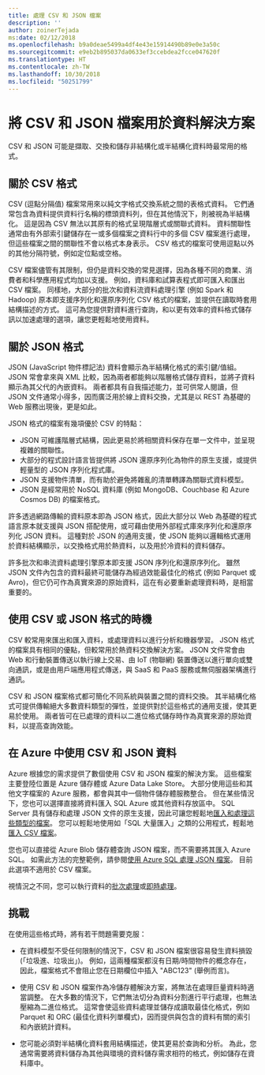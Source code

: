 ```yaml
---
title: 處理 CSV 和 JSON 檔案
description: ''
author: zoinerTejada
ms:date: 02/12/2018
ms.openlocfilehash: b9a0deae5499a4df4e43e15914490b89e0e3a50c
ms.sourcegitcommit: e9eb2b895037da0633ef3ccebdea2fcce047620f
ms.translationtype: HT
ms.contentlocale: zh-TW
ms.lasthandoff: 10/30/2018
ms.locfileid: "50251799"
---
```

# <a name="working-with-csv-and-json-files-for-data-solutions"></a>將 CSV 和 JSON 檔案用於資料解決方案

CSV 和 JSON 可能是擷取、交換和儲存非結構化或半結構化資料時最常用的格式。 

## <a name="about-csv-format"></a>關於 CSV 格式

CSV (逗點分隔值) 檔案常用來以純文字格式交換系統之間的表格式資料。 它們通常包含為資料提供資料行名稱的標頭資料列，但在其他情況下，則被視為半結構化。 這是因為 CSV 無法以其原有的格式呈現階層式或關聯式資料。 資料關聯性通常由有外部索引鍵儲存在一或多個檔案之資料行中的多個 CSV 檔案進行處理，但這些檔案之間的關聯性不會以格式本身表示。 CSV 格式的檔案可使用逗點以外的其他分隔符號，例如定位點或空格。

CSV 檔案儘管有其限制，但仍是資料交換的常見選擇，因為各種不同的商業、消費者和科學應用程式均加以支援。 例如，資料庫和試算表程式即可匯入和匯出 CSV 檔案。 同樣地，大部分的批次和資料流資料處理引擎 (例如 Spark 和 Hadoop) 原本即支援序列化和還原序列化 CSV 格式的檔案，並提供在讀取時套用結構描述的方式。 這可為您提供對資料進行查詢，和以更有效率的資料格式儲存訊以加速處理的選項，讓您更輕鬆地使用資料。

## <a name="about-json-format"></a>關於 JSON 格式

JSON (JavaScript 物件標記法) 資料會顯示為半結構化格式的索引鍵/值組。 JSON 常會拿來與 XML 比較，因為兩者都能夠以階層格式儲存資料，並將子資料顯示為其父代的內嵌資料。 兩者都具有自我描述能力，並可供常人閱讀，但 JSON 文件通常小得多，因而廣泛用於線上資料交換，尤其是以 REST 為基礎的 Web 服務出現後，更是如此。 

JSON 格式的檔案有幾項優於 CSV 的特點：

* JSON 可維護階層式結構，因此更易於將相關資料保存在單一文件中，並呈現複雜的關聯性。
* 大部分的程式設計語言皆提供將 JSON 還原序列化為物件的原生支援，或提供輕量型的 JSON 序列化程式庫。
* JSON 支援物件清單，而有助於避免將雜亂的清單轉譯為關聯式資料模型。
* JSON 是經常用於 NoSQL 資料庫 (例如 MongoDB、Couchbase 和 Azure Cosmos DB) 的檔案格式。

許多透過網路傳輸的資料原本即為 JSON 格式，因此大部分以 Web 為基礎的程式語言原本就支援與 JSON 搭配使用，或可藉由使用外部程式庫來序列化和還原序列化 JSON 資料。 這種對於 JSON 的通用支援，使 JSON 能夠以邏輯格式運用於資料結構顯示，以交換格式用於熱資料，以及用於冷資料的資料儲存。

許多批次和串流資料處理引擎原本即支援 JSON 序列化和還原序列化。 雖然 JSON 文件內包含的資料最終可能儲存為經過效能最佳化的格式 (例如 Parquet 或 Avro)，但它仍可作為真實來源的原始資料，這在有必要重新處理資料時，是相當重要的。

## <a name="when-to-use-csv-or-json-formats"></a>使用 CSV 或 JSON 格式的時機

CSV 較常用來匯出和匯入資料，或處理資料以進行分析和機器學習。 JSON 格式的檔案具有相同的優點，但較常用於熱資料交換解決方案。 JSON 文件常會由 Web 和行動裝置傳送以執行線上交易、由 IoT (物聯網) 裝置傳送以進行單向或雙向通訊，或是由用戶端應用程式傳送，與 SaaS 和 PaaS 服務或無伺服器架構進行通訊。 

CSV 和 JSON 檔案格式都可簡化不同系統與裝置之間的資料交換。 其半結構化格式可提供傳輸絕大多數資料類型的彈性，並提供對於這些格式的通用支援，使其更易於使用。 兩者皆可在已處理的資料以二進位格式儲存時作為真實來源的原始資料，以提高查詢效能。 

## <a name="working-with-csv-and-json-data-in-azure"></a>在 Azure 中使用 CSV 和 JSON 資料

Azure 根據您的需求提供了數個使用 CSV 和 JSON 檔案的解決方案。 這些檔案主要登陸位置是 Azure 儲存體或 Azure Data Lake Store。 大部分使用這些和其他文字檔案的 Azure 服務，都會與其中一個物件儲存體服務整合。 但在某些情況下，您也可以選擇直接將資料匯入 SQL Azure 或其他資料存放區中。 SQL Server 具有儲存和處理 JSON 文件的原生支援，因此可讓您輕鬆地[匯入和處理這些類型的檔案](/sql/relational-databases/json/import-json-documents-into-sql-server)。 您可以輕鬆地使用如「SQL 大量匯入」之類的公用程式，輕鬆地[匯入 CSV 檔案](/sql/relational-databases/json/import-json-documents-into-sql-server)。

您也可以直接從 Azure Blob 儲存體查詢 JSON 檔案，而不需要將其匯入 Azure SQL。 如需此方法的完整範例，請參閱[使用 Azure SQL 處理 JSON 檔案](https://medium.com/@mauridb/work-with-json-files-with-azure-sql-8946f066ddd4)。 目前此選項不適用於 CSV 檔案。

視情況之不同，您可以執行資料的[批次處理](../big-data/batch-processing.md)或[即時處理](../big-data/real-time-processing.md)。

## <a name="challenges"></a>挑戰

在使用這些格式時，將有若干問題需要克服：

* 在資料模型不受任何限制的情況下，CSV 和 JSON 檔案很容易發生資料損毀 (「垃圾進、垃圾出」)。 例如，這兩種檔案都沒有日期/時間物件的概念存在，因此，檔案格式不會阻止您在日期欄位中插入 "ABC123" (舉例而言)。

* 使用 CSV 和 JSON 檔案作為冷儲存體解決方案，將無法在處理巨量資料時適當調整。 在大多數的情況下，它們無法切分為資料分割進行平行處理，也無法壓縮為二進位格式。 這常會使這些資料處理並儲存成讀取最佳化格式，例如 Parquet 和 ORC (最佳化資料列單欄式)，因而提供與包含的資料有關的索引和內嵌統計資料。

* 您可能必須對半結構化資料套用結構描述，使其更易於查詢和分析。 為此，您通常需要將資料儲存為其他與環境的資料儲存需求相符的格式，例如儲存在資料庫中。

